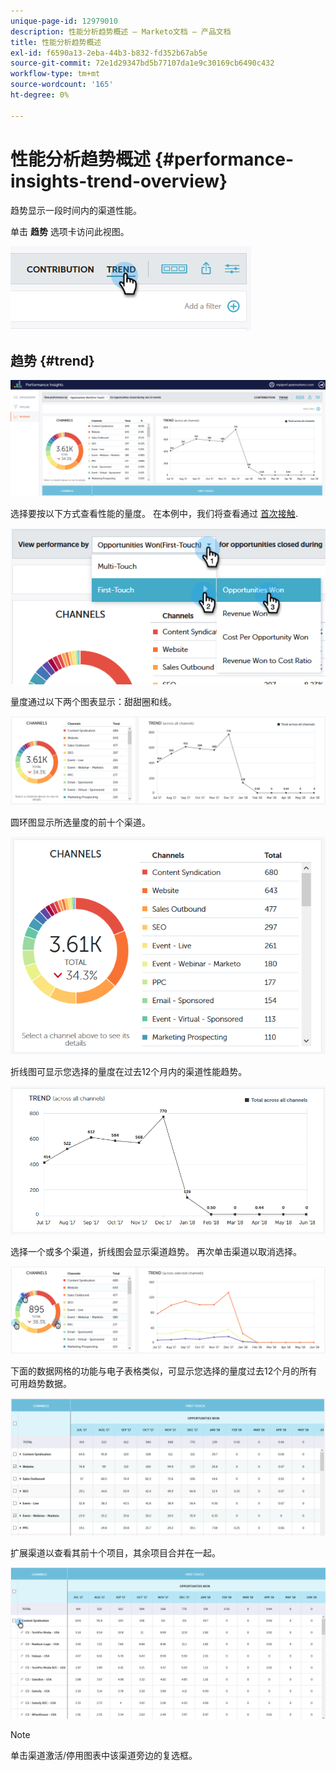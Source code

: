 ```yaml
---
unique-page-id: 12979010
description: 性能分析趋势概述 — Marketo文档 — 产品文档
title: 性能分析趋势概述
exl-id: f6590a13-2eba-44b3-b832-fd352b67ab5e
source-git-commit: 72e1d29347bd5b77107da1e9c30169cb6490c432
workflow-type: tm+mt
source-wordcount: '165'
ht-degree: 0%

---
```


# 性能分析趋势概述 {#performance-insights-trend-overview}

趋势显示一段时间内的渠道性能。

单击 **趋势** 选项卡访问此视图。

![](assets/1.png)

## 趋势 {#trend}

![](assets/2-1.png)

选择要按以下方式查看性能的量度。 在本例中，我们将查看通过 [首次接触](/help/marketo/product-docs/reporting/revenue-cycle-analytics/revenue-tools/attribution/understanding-attribution.md).

![](assets/3-2.png)

量度通过以下两个图表显示：甜甜圈和线。

![](assets/4-1.png)

圆环图显示所选量度的前十个渠道。

![](assets/5-2.png)

折线图可显示您选择的量度在过去12个月内的渠道性能趋势。

![](assets/6-1.png)

选择一个或多个渠道，折线图会显示渠道趋势。 再次单击渠道以取消选择。

![](assets/7.png)

下面的数据网格的功能与电子表格类似，可显示您选择的量度过去12个月的所有可用趋势数据。

![](assets/8.png)

扩展渠道以查看其前十个项目，其余项目合并在一起。

![](assets/9-1.png)

>[!NOTE]
>
>单击渠道激活/停用图表中该渠道旁边的复选框。
